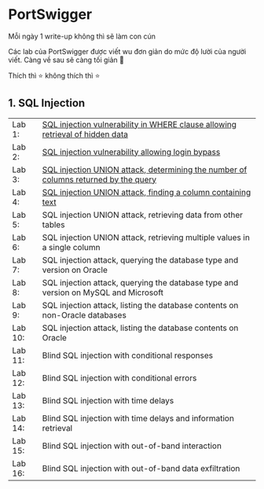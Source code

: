 # PortSwigger
Mỗi ngày 1 write-up không thì sẽ làm con cún 

Các lab của PortSwigger được viết wu đơn giản do mức độ lười của người viết. Càng về sau sẽ càng tối giản 🥰

Thích thì ⭐ không thích thì ⭐

<h2>1. SQL Injection</h2>
	
<table>
	<tr>
		<td>Lab 1: </td>
		<td><a href="https://github.com/LanPhuong07/PortSwigger/blob/main/SQL%20Injection/Lab%201%20-%20SQL%20injection%20vulnerability%20in%20WHERE%20clause%20allowing%20retrieval%20ofhidden%20data.md">SQL injection vulnerability in WHERE clause allowing retrieval of hidden data</a></td>
	</tr>
	<tr>
		<td>Lab 2: </td>
		<td><a href="https://github.com/LanPhuong07/PortSwigger/blob/main/SQL%20Injection/Lab%202%20-%20SQL%20injection%20vulnerability%20allowing%20login%20bypass.md">SQL injection vulnerability allowing login bypass</a></td>
	</tr>
	<tr>
		<td>Lab 3: </td>
		<td><a href="https://github.com/LanPhuong07/PortSwigger/blob/main/SQL%20Injection/Lab%203%20-%20SQL%20injection%20UNION%20attack%2C%20determining%20the%20number%20of%20columns%20returned%20by%20the%20query.md">SQL injection UNION attack, determining the number of columns returned by the query</a></td>
	</tr>
	<tr>
		<td>Lab 4: </td>
		<td><a href="https://github.com/LanPhuong07/PortSwigger/blob/main/SQL%20Injection/Lab%204%20-%20SQL%20injection%20UNION%20attack%2C%20finding%20a%20column%20containing%20text.md">SQL injection UNION attack, finding a column containing text</a></td>
	</tr>
	<tr>
		<td>Lab 5: </td>
		<td>SQL injection UNION attack, retrieving data from other tables</td>
	</tr>
	<tr>
		<td>Lab 6: </td>
		<td>SQL injection UNION attack, retrieving multiple values in a single column</td>
	</tr>
	<tr>
		<td>Lab 7: </td>
		<td>SQL injection attack, querying the database type and version on Oracle</td>
	</tr>
	<tr>
		<td>Lab 8: </td>
		<td>SQL injection attack, querying the database type and version on MySQL and Microsoft</td>
	</tr>
	<tr>
		<td>Lab 9: </td>
		<td>SQL injection attack, listing the database contents on non-Oracle databases</td>
	</tr>
	<tr>
		<td>Lab 10: </td>
		<td>SQL injection attack, listing the database contents on Oracle</td>
	</tr>
	<tr>
		<td>Lab 11: </td>
		<td>Blind SQL injection with conditional responses</td>
	</tr>
	<tr>
		<td>Lab 12: </td>
		<td>Blind SQL injection with conditional errors</td>
	</tr>
	<tr>
		<td>Lab 13: </td>
		<td>Blind SQL injection with time delays</td>
	</tr>
	<tr>
		<td>Lab 14: </td>
		<td>Blind SQL injection with time delays and information retrieval</td>
	</tr>
		<tr>
		<td>Lab 15: </td>
		<td>Blind SQL injection with out-of-band interaction</td>
	</tr>
	<tr>
		<td>Lab 16: </td>
		<td>Blind SQL injection with out-of-band data exfiltration</td>
	</tr>
</table>